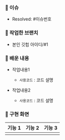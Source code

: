### 📮 이슈
- Resolved: #이슈번호

### 🌱 작업한 브랜치
- 본인 깃헙 아이디/#1

### 🌱 배운 내용
- 작업내용1
    - `사용코드` : 코드 설명

- 작업내용2
    - `사용코드` : 코드 설명

### 🌱 구현 화면
| 기능 1 | 기능 2 | 기능 3 |
| :--: | :--: | :--: |
|   |   |   |


